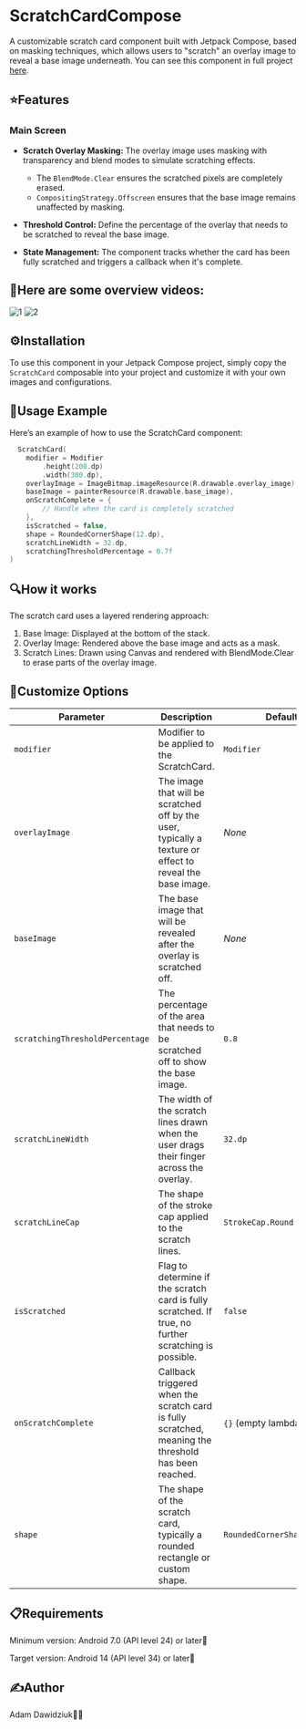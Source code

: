 # ScratchCardCompose
A customizable scratch card component built with Jetpack Compose, based on masking techniques, which allows users to "scratch" an overlay image to reveal a base image underneath. You can see this component in full project [here](https://github.com/AdamDawi/Popcorn-Picks).

## ⭐️Features
### Main Screen 
- **Scratch Overlay Masking:** The overlay image uses masking with transparency and blend modes to simulate scratching effects.
  - The ``BlendMode.Clear`` ensures the scratched pixels are completely erased.
  - ``CompositingStrategy.Offscreen`` ensures that the base image remains unaffected by masking.
  
- **Threshold Control:** Define the percentage of the overlay that needs to be scratched to reveal the base image.

- **State Management:** The component tracks whether the card has been fully scratched and triggers a callback when it's complete.

## 🎥Here are some overview videos:
![1](https://github.com/user-attachments/assets/95a3ed0a-d98b-49af-9149-c68091bdd041)
![2](https://github.com/user-attachments/assets/e85662d1-dc63-498a-963b-1d4a5bb674c9)

## ⚙️Installation
To use this component in your Jetpack Compose project, simply copy the ``ScratchCard``  composable into your project and customize it with your own images and configurations.

## 📝Usage Example
Here’s an example of how to use the ScratchCard component:
```kotlin
  ScratchCard(
    modifier = Modifier
        .height(200.dp)
        .width(300.dp),
    overlayImage = ImageBitmap.imageResource(R.drawable.overlay_image),
    baseImage = painterResource(R.drawable.base_image),
    onScratchComplete = {
        // Handle when the card is completely scratched
    },
    isScratched = false,
    shape = RoundedCornerShape(12.dp),
    scratchLineWidth = 32.dp,
    scratchingThresholdPercentage = 0.7f
)
```

## 🔍How it works
The scratch card uses a layered rendering approach:
1. Base Image: Displayed at the bottom of the stack.
2. Overlay Image: Rendered above the base image and acts as a mask.
3. Scratch Lines: Drawn using Canvas and rendered with BlendMode.Clear to erase parts of the overlay image.

## 🎨Customize Options

| Parameter                     | Description                                                                                                   | Default               |
|-------------------------------|---------------------------------------------------------------------------------------------------------------|-----------------------|
| `modifier`                    | Modifier to be applied to the ScratchCard.                                                                   | `Modifier`           |
| `overlayImage`                | The image that will be scratched off by the user, typically a texture or effect to reveal the base image.     | _None_                |
| `baseImage`                   | The base image that will be revealed after the overlay is scratched off.                                     | _None_                |
| `scratchingThresholdPercentage` | The percentage of the area that needs to be scratched off to show the base image.                          | `0.8`                 |
| `scratchLineWidth`            | The width of the scratch lines drawn when the user drags their finger across the overlay.                    | `32.dp`               |
| `scratchLineCap`              | The shape of the stroke cap applied to the scratch lines.                                                    | `StrokeCap.Round`     |
| `isScratched`                 | Flag to determine if the scratch card is fully scratched. If true, no further scratching is possible.        | `false`               |
| `onScratchComplete`           | Callback triggered when the scratch card is fully scratched, meaning the threshold has been reached.         | `{}` (empty lambda)   |
| `shape`                       | The shape of the scratch card, typically a rounded rectangle or custom shape.                                | `RoundedCornerShape(12.dp)` |

## 📋Requirements
Minimum version: Android 7.0 (API level 24) or later📱

Target version: Android 14 (API level 34) or later📱

## ✍️Author
Adam Dawidziuk🧑‍💻
